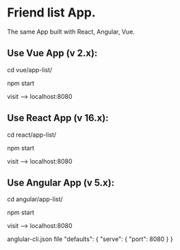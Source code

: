 # Friend list App.

The same App built with React, Angular, Vue.


## Use Vue App  (v 2.x):

cd vue/app-list/

npm start

visit  --> localhost:8080

## Use React App (v 16.x):

cd react/app-list/

npm start

visit  --> localhost:8080


## Use Angular App (v 5.x):

cd angular/app-list/

npm start 

visit  --> localhost:8080


anglular-cli.json file
"defaults": {
    "serve": {
      "port": 8080
    }
  }